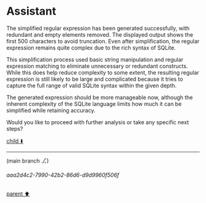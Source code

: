 # Assistant

The simplified regular expression has been generated successfully, with redundant and empty elements removed. The displayed output shows the first 500 characters to avoid truncation. Even after simplification, the regular expression remains quite complex due to the rich syntax of SQLite.

This simplification process used basic string manipulation and regular expression matching to eliminate unnecessary or redundant constructs. While this does help reduce complexity to some extent, the resulting regular expression is still likely to be large and complicated because it tries to capture the full range of valid SQLite syntax within the given depth.

The generated expression should be more manageable now, although the inherent complexity of the SQLite language limits how much it can be simplified while retaining accuracy.

Would you like to proceed with further analysis or take any specific next steps?

[child ⬇️](#aaa2d4c2-7990-42b2-86d6-d9d9960f506f)

---

(main branch ⎇)
###### aaa2d4c2-7990-42b2-86d6-d9d9960f506f
[parent ⬆️](#dd91b394-b35e-4eaa-87c3-fa33b9f1c4dc)
